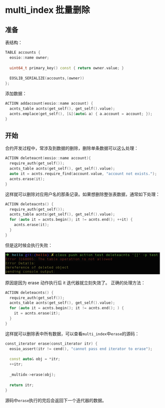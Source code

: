 # multi_index 批量删除

## 准备

表结构：

```c++
TABLE accounts {
  eosio::name owner;

  uint64_t primary_key() const { return owner.value; }

  EOSLIB_SERIALIZE(accounts,(owner))
};
```

添加数据：

```c++
ACTION addaccount(eosio::name account) {
  acnts_table acnts(get_self(), get_self().value);
  acnts.emplace(get_self(), [&](auto& a) { a.account = account; });
}
```

## 开始

合约开发过程中，常涉及到数据的删除，删除单条数据可以这么处理：

```c++
ACTION deleteacnt(eosio::name account){
  require_auth(get_self());
  acnts_table acnts(get_self(), get_self().value);
  auto it = acnts.require_find(account.value, "account not exists.");
  acnts.erase(it);
}
```

这样就可以删除对应用户名的那条记录。如果想删除整张表数据，通常如下处理：

```c++
ACTION deleteacnts() {
  require_auth(get_self());
  acnts_table acnts(get_self(), get_self().value);
  for (auto it = acnts.begin(); it != acnts.end(); ++it) {
    acnts.erase(it);
  }
}
```

但是这时候会执行失败：

![image](smart-contract/eosio-smart-contract-multi_index-erase.png)

原因是因为 erase 动作执行后 it 迭代器就立刻失效了。
正确的处理方法：

```c++
ACTION deleteacnts() {
  require_auth(get_self());
  acnts_table acnts(get_self(), get_self().value);
  for (auto it = acnts.begin(); it != acnts.end(); ) {
    it = acnts.erase(it);
  }
}
```

这样就可以删除表中所有数据，可以查看`multi_index`中`erase`的源码：

```c++
const_iterator erase(const_iterator itr) {
  eosio_assert(itr != cend(), "cannot pass end iterator to erase");

  const auto& obj = *itr;
  ++itr;

  _multidx->erase(obj);

  return itr;
}
```

源码中`erase`执行的完后会返回下一个迭代器的数据。
